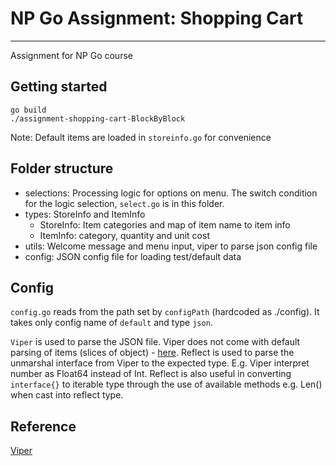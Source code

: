 # NP Go Assignment: Shopping Cart

------

Assignment for NP Go course

## Getting started

```
go build
./assignment-shopping-cart-BlockByBlock
```

Note: Default items are loaded in `storeinfo.go` for convenience



## Folder structure

- selections: Processing logic for options on menu. The switch condition for the logic selection, `select.go` is in this folder.
- types: StoreInfo and ItemInfo
  - StoreInfo: Item categories and map of item name to item info
  - ItemInfo: category, quantity and unit cost
- utils: Welcome message and menu input, viper to parse json config file
- config: JSON config file for loading test/default data



## Config

`config.go` reads from the path set by `configPath` (hardcoded as ./config). It takes only config name of `default` and type `json`.

`Viper` is used to parse the JSON file. Viper does not come with default parsing of items (slices of object) - [here](https://github.com/spf13/viper#getting-values-from-viper). Reflect is used to parse the unmarshal interface from Viper to the expected type. E.g. Viper interpret number as Float64 instead of Int. Reflect is also useful in converting `interface{}` to iterable type through the use of available methods e.g. Len() when cast into reflect type.



## Reference

[Viper](https://github.com/spf13/viper)



